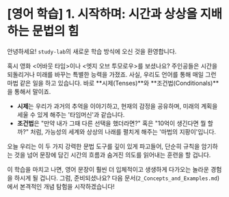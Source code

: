 # [영어 학습] 1. 시작하며: 시간과 상상을 지배하는 문법의 힘

안녕하세요! `study-lab`의 새로운 학습 방식에 오신 것을 환영합니다.

혹시 영화 <어바웃 타임>이나 <엣지 오브 투모로우>를 보셨나요? 주인공들은 시간을 되돌리거나 미래를 바꾸는 특별한 능력을 가졌죠. 사실, 우리도 언어를 통해 매일 그런 마법 같은 일을 하고 있습니다. 바로 **시제(Tenses)**와 **조건법(Conditionals)**을 통해서 말이죠.

-   **시제**는 우리가 과거의 추억을 이야기하고, 현재의 감정을 공유하며, 미래의 계획을 세울 수 있게 해주는 '타임머신'과 같습니다.
-   **조건법**은 "만약 내가 그때 다른 선택을 했더라면?" 혹은 "10억이 생긴다면 뭘 할까?" 처럼, 가능성의 세계와 상상의 나래를 펼치게 해주는 '마법의 지팡이'입니다.

오늘 우리는 이 두 가지 강력한 문법 도구를 깊이 있게 파고들어, 단순히 규칙을 암기하는 것을 넘어 문장에 담긴 시간의 흐름과 숨겨진 의도를 읽어내는 훈련을 할 겁니다.

이 학습을 마치고 나면, 영어 문장이 훨씬 더 입체적이고 생생하게 다가오는 놀라운 경험을 하시게 될 겁니다. 그럼, 준비되셨나요? 다음 문서(`2_Concepts_and_Examples.md`)에서 본격적인 개념 탐험을 시작하겠습니다!
